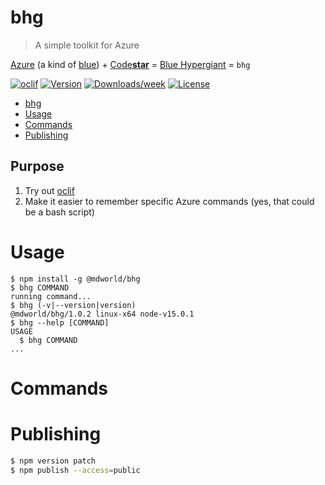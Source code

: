 # bhg

> A simple toolkit for Azure

[Azure](https://azure.microsoft.com/en-us/) (a kind of [blue](https://en.wikipedia.org/wiki/Azure_(color))) + [Code**star**](https://code-star.github.io) = [Blue Hypergiant](https://en.wikipedia.org/wiki/Hypergiant#Blue_hypergiants) = `bhg`


[![oclif](https://img.shields.io/badge/cli-oclif-brightgreen.svg)](https://oclif.io)
[![Version](https://img.shields.io/npm/v/@mdworld/bhg.svg)](https://npmjs.org/package/@mdworld/bhg)
[![Downloads/week](https://img.shields.io/npm/dw/@mdworld/bhg.svg)](https://npmjs.org/package/@mdworld/bhg)
[![License](https://img.shields.io/npm/l/@mdworld/bhg.svg)](https://github.com/mdvanes/bhg/blob/main/package.json)

<!-- toc -->
* [bhg](#bhg)
* [Usage](#usage)
* [Commands](#commands)
* [Publishing](#publishing)
<!-- tocstop -->

## Purpose

1. Try out [oclif](https://oclif.io/)
2. Make it easier to remember specific Azure commands (yes, that could be a bash script)

# Usage
<!-- usage -->
```sh-session
$ npm install -g @mdworld/bhg
$ bhg COMMAND
running command...
$ bhg (-v|--version|version)
@mdworld/bhg/1.0.2 linux-x64 node-v15.0.1
$ bhg --help [COMMAND]
USAGE
  $ bhg COMMAND
...
```
<!-- usagestop -->
# Commands
<!-- commands -->

<!-- commandsstop -->

# Publishing

```bash
$ npm version patch
$ npm publish --access=public
```
